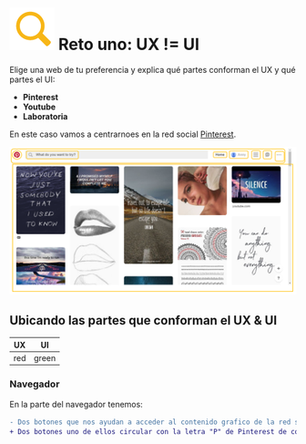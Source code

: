 # ![zoom](https://github.com/Gloper98/reto-1/raw/master/assets/images/zoom.png "First Challenge") Reto uno: UX != UI
 Elige una web de tu preferencia y explica qué partes conforman el UX y qué partes el UI:

 * **Pinterest**
 * **Youtube**
 * **Laboratoria**
 
 En este caso vamos a centrarnoes en la red social [Pinterest](https://www.pinterest.com/).
 
 ![Pinterest-Picture](assets/images/pinterest-picture-screen.png)

 ## Ubicando las partes que conforman el UX & UI
 
UX | UI
---|---
red | green 

 ### Navegador
 En la parte del navegador tenemos:
```diff
- Dos botones que nos ayudan a acceder al contenido grafico de la red social ubicados en la parte superior(visible): P y Home.
+ Dos botones uno de ellos circular con la letra "P" de Pinterest de color rojo, y el otro con la palabra Home, que hace referencia a el contenido de nuestra cuenta, ambos con efectos hover background redondeado.
```

